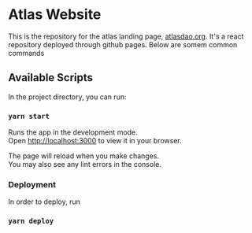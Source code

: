 # Atlas Website

This is the repository for the atlas landing page, [atlasdao.org](https://atlasdao.org). It's a react repository deployed through github pages. Below are somem common commands 

## Available Scripts

In the project directory, you can run:

### `yarn start`

Runs the app in the development mode.\
Open [http://localhost:3000](http://localhost:3000) to view it in your browser.

The page will reload when you make changes.\
You may also see any lint errors in the console.


### Deployment

In order to deploy, run 

### `yarn deploy`